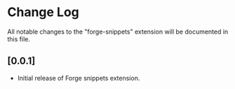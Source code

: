# Change Log

All notable changes to the "forge-snippets" extension will be documented in this file.

## [0.0.1]

- Initial release of Forge snippets extension.
